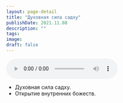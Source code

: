```yaml
---
layout: page-detail
title: "Духовная сила садху"
publishDate: 2021.11.08
description: ""
tags:
image:
draft: false
---
```


<audio title="2021.11.08 - Духовная сила садху.mp3" src="/upload/iblock/ba2/ba214459509c73e8b874ebfcd9934dba.mp3" controls=""></audio>

* Духовная сила садху.
* Открытие внутренних божеств.

  
